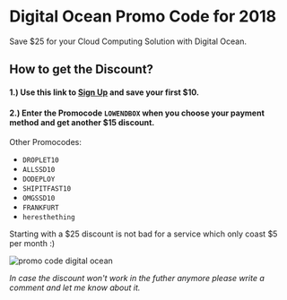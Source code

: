 # Digital Ocean Promo Code for 2018

Save $25 for your Cloud Computing Solution with Digital Ocean.

## How to get the Discount?  

####  1.) Use this link to [Sign Up](https://m.do.co/c/e29b640f7535) and save your first $10.

#### 2.) Enter the Promocode `LOWENDBOX` when you choose your payment method and get another $15 discount.

Other Promocodes:

- `DROPLET10`
- `ALLSSD10`
- `DODEPLOY`
- `SHIPITFAST10`
- `OMGSSD10`
- `FRANKFURT`
- `heresthething`

Starting with a $25 discount is not bad for a service which only coast $5 per month :)
  
![promo code digital ocean](https://media.giphy.com/media/obQ0Q8dav3L5S/giphy.gif)

*In case the discount won't work in the futher anymore please write a comment and let me know about it.*
